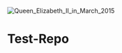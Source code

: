 ![Queen_Elizabeth_II_in_March_2015](https://user-images.githubusercontent.com/45949286/131612187-a9a63f37-40f7-4b63-8774-437944ee87fa.jpg)
# Test-Repo
